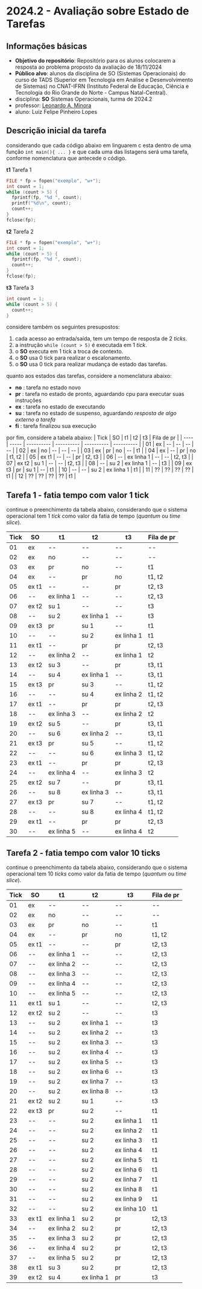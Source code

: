 # 2024.2 - Avaliação sobre Estado de Tarefas


## Informações básicas


- **Objetivo do repositório**: Repositório para os alunos colocarem a resposta ao problema proposto da avaliação de 18/11/2024
- **Público alvo**: alunos da disciplina de SO (Sistemas Operacionais) do curso de TADS (Superior em Tecnologia em Análise e Desenvolvimento de Sistemas) no CNAT-IFRN (Instituto Federal de Educação, Ciência e Tecnologia do Rio Grande do Norte - Campus Natal-Central).
- disciplina: **SO** Sistemas Operacionais, turma de 2024.2
- professor: [Leonardo A. Minora](https://github.com/leonardo-minora)
- aluno: Luiz Felipe Pinheiro Lopes


## Descrição inicial da tarefa


considerando que cada código abaixo em linguarem c esta dentro de uma função `int main(){ ... }` e que cada uma das listagens será uma tarefa, conforme nomenclatura que antecede o código.


**t1** Tarefa 1
```c
FILE * fp = fopen("exemplo", "w+");
int count = 1;
while (count > 5) {
  fprintf(fp, "%d ", count);
  printf("%d\n", count);
  count++;
}
fclose(fp);
```


**t2** Tarefa 2
```c
FILE * fp = fopen("exemplo", "w+");
int count = 1;
while (count > 5) {
  fprintf(fp, "%d ", count);
  count++;
}
fclose(fp);
```


**t3** Tarefa 3
```c
int count = 1;
while (count > 5) {
  count++;
}
```


considere também os seguintes presupostos:
1. cada acesso ao entrada/saída, tem um tempo de resposta de 2 _ticks_.
2. a instrução `while (count > 5)` é executada em 1 _tick_.
3. o **SO** executa em 1 tick a troca de contexto.
4. o **SO** usa 0 tick para realizar o escalonamento.
5. o **SO** usa 0 tick para realizar mudança de estado das tarefas.


quanto aos estados das tarefas, considere a nomenclatura abaixo:
- **no** : tarefa no estado novo
- **pr** : tarefa no estado de pronto, aguardando cpu para executar suas instruções
- **ex** : tarefa no estado de executando
- **su** : tarefa no estado de suspenso, aguardando _resposta de algo externo a tarefa_
- **fi** : tarefa finalizou sua execução


por fim, considere a tabela abaixo:
| Tick | SO    | t1         | t2         | t3         | Fila de pr |
| ---- | ----- | ---------- | ---------- | ---------- | ---------- |
| 01   | ex    | --         | --         | --         | --         |
| 02   | ex    | no         | --         | --         | --         |
| 03   | ex    | pr         | no         | --         | t1         |
| 04   | ex    | --         | pr         | no         | t1, t2     |
| 05   | ex t1 | --         | --         | pr         | t2, t3     |
| 06   | --    | ex linha 1 | --         | --         | t2, t3     |
| 07   | ex t2 | su 1       | --         | --         | t2, t3     |
| 08   | --    | su 2       | ex linha 1 | --         | t3         |
| 09   | ex t3 | pr         | su 1       | --         | t1         |
| 10   | --    | --         | su 2       | ex linha 1 | t1         |
| 11   | ??    | ??         | ??         | ??         | t1         |
| 12   | ??    | ??         | ??         | ??         | t1         |


## Tarefa 1 - fatia tempo com valor 1 tick


continue o preenchimento da tabela abaixo, considerando que o sistema operacional tem 1 _tick_ como valor da fatia de tempo (_quantum_ ou _time slice_).



| Tick | SO    | t1         | t2         | t3         | Fila de pr |
| ---- | ----- | ---------- | ---------- | ---------- | ---------- |
| 01   | ex    | --         | --         | --         | --         |
| 02   | ex    | no         | --         | --         | --         |
| 03   | ex    | pr         | no         | --         | t1         |
| 04   | ex    | --         | pr         | no         | t1, t2     |
| 05   | ex t1 | --         | --         | pr         | t2, t3     |
| 06   | --    | ex linha 1 | --         | --         | t2, t3     |
| 07   | ex t2 | su 1       | --         | --         | t3         |
| 08   | --    | su 2       | ex linha 1 | --         | t3         |
| 09   | ex t3 | pr         | su 1       | --         | t1         |
| 10   | --    | --         | su 2       | ex linha 1 | t1         |
| 11   | ex t1 | --         | pr         | pr         | t2, t3     |
| 12   | --    | ex linha 2 | --         | ex linha 1 | t2         |
| 13   | ex t2 | su 3       | --         | pr         | t3, t1     |
| 14   | --    | su 4       | ex linha 1 | --         | t3, t1     |
| 15   | ex t3 | pr         | su 3       | --         | t1, t2     |
| 16   | --    | --         | su 4       | ex linha 2 | t1, t2     |
| 17   | ex t1 | --         | pr         | pr         | t2, t3     |
| 18   | --    | ex linha 3 | --         | ex linha 2 | t2         |
| 19   | ex t2 | su 5       | --         | pr         | t3, t1     |
| 20   | --    | su 6       | ex linha 2 | --         | t3, t1     |
| 21   | ex t3 | pr         | su 5       | --         | t1, t2     |
| 22   | --    | --         | su 6       | ex linha 3 | t1, t2     |
| 23   | ex t1 | --         | pr         | pr         | t2, t3     |
| 24   | --    | ex linha 4 | --         | ex linha 3 | t2         |
| 25   | ex t2 | su 7       | --         | pr         | t3, t1     |
| 26   | --    | su 8       | ex linha 3 | --         | t3, t1     |
| 27   | ex t3 | pr         | su 7       | --         | t1, t2     |
| 28   | --    | --         | su 8       | ex linha 4 | t1, t2     |
| 29   | ex t1 | --         | pr         | pr         | t2, t3     |
| 30   | --    | ex linha 5 | --         | ex linha 4 | t2         |


## Tarefa 2 - fatia tempo com valor 10 ticks


continue o preenchimento da tabela abaixo, considerando que o sistema operacional tem 10 _ticks_ como valor da fatia de tempo (_quantum_ ou _time slice_).


| Tick | SO        | t1           | t2           | t3           | Fila de pr     |
|------|-----------|--------------|--------------|--------------|----------------|
| 01   | ex        | --           | --           | --           | --             |
| 02   | ex        | no           | --           | --           | --             |
| 03   | ex        | pr           | no           | --           | t1             |
| 04   | ex        | --           | pr           | no           | t1, t2         |
| 05   | ex t1     | --           | --           | pr           | t2, t3         |
| 06   | --        | ex linha 1   | --           | --           | t2, t3         |
| 07   | --        | ex linha 2   | --           | --           | t2, t3         |
| 08   | --        | ex linha 3   | --           | --           | t2, t3         |
| 09   | --        | ex linha 4   | --           | --           | t2, t3         |
| 10   | --        | ex linha 5   | --           | --           | t2, t3         |
| 11   | ex t1     | su 1         | --           | --           | t2, t3         |
| 12   | ex t2     | su 2         | --           | --           | t3             |
| 13   | --        | su 2         | ex linha 1   | --           | t3             |
| 14   | --        | su 2         | ex linha 2   | --           | t3             |
| 15   | --        | su 2         | ex linha 3   | --           | t3             |
| 16   | --        | su 2         | ex linha 4   | --           | t3             |
| 17   | --        | su 2         | ex linha 5   | --           | t3             |
| 18   | --        | su 2         | ex linha 6   | --           | t3             |
| 19   | --        | su 2         | ex linha 7   | --           | t3             |
| 20   | --        | su 2         | ex linha 8   | --           | t3             |
| 21   | ex t2     | su 2         | su 1         | --           | t3             |
| 22   | ex t3     | pr           | su 2         | --           | t1             |
| 23   | --        | --           | su 2         | ex linha 1   | t1             |
| 24   | --        | --           | su 2         | ex linha 2   | t1             |
| 25   | --        | --           | su 2         | ex linha 3   | t1             |
| 26   | --        | --           | su 2         | ex linha 4   | t1             |
| 27   | --        | --           | su 2         | ex linha 5   | t1             |
| 28   | --        | --           | su 2         | ex linha 6   | t1             |
| 29   | --        | --           | su 2         | ex linha 7   | t1             |
| 30   | --        | --           | su 2         | ex linha 8   | t1             |
| 31   | --        | --           | su 2         | ex linha 9   | t1             |
| 32   | --        | --           | su 2         | ex linha 10  | t1             |
| 33   | ex t1     | ex linha 1   | su 2         | pr           | t2, t3         |
| 34   | --        | ex linha 2   | su 2         | pr           | t2, t3         |
| 35   | --        | ex linha 3   | su 2         | pr           | t2, t3         |
| 36   | --        | ex linha 4   | su 2         | pr           | t2, t3         |
| 37   | --        | ex linha 5   | su 2         | pr           | t2, t3         |
| 38   | ex t1     | su 3         | su 2         | pr           | t2, t3         |
| 39   | ex t2     | su 4         | ex linha 1   | pr           | t3             |










